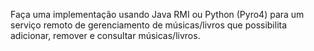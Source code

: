 Faça uma implementação usando Java RMI ou Python (Pyro4) para um serviço remoto de gerenciamento de músicas/livros que possibilita adicionar, remover e consultar músicas/livros.
